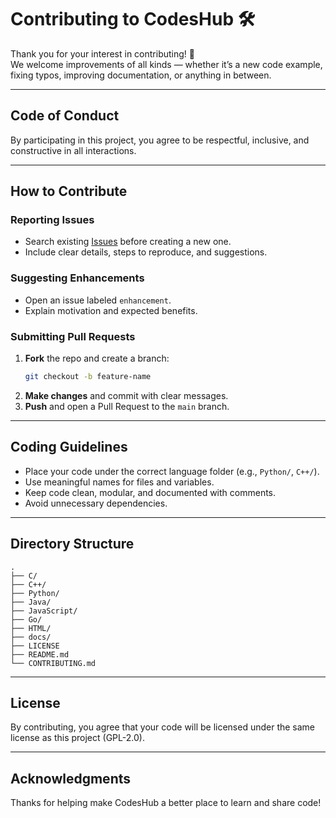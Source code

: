 # Contributing to CodesHub 🛠️

Thank you for your interest in contributing! 🎉  
We welcome improvements of all kinds — whether it’s a new code example, fixing typos, improving documentation, or anything in between.

---

## Code of Conduct

By participating in this project, you agree to be respectful, inclusive, and constructive in all interactions.

---

## How to Contribute

### Reporting Issues
- Search existing [Issues](https://github.com/diwas7777/CodesHub/issues) before creating a new one.
- Include clear details, steps to reproduce, and suggestions.

### Suggesting Enhancements
- Open an issue labeled `enhancement`.
- Explain motivation and expected benefits.

### Submitting Pull Requests
1. **Fork** the repo and create a branch:
   ```bash
   git checkout -b feature-name
   ```
2. **Make changes** and commit with clear messages.
3. **Push** and open a Pull Request to the `main` branch.

---

## Coding Guidelines

- Place your code under the correct language folder (e.g., `Python/`, `C++/`).
- Use meaningful names for files and variables.
- Keep code clean, modular, and documented with comments.
- Avoid unnecessary dependencies.

---

## Directory Structure

```
.
├── C/
├── C++/
├── Python/
├── Java/
├── JavaScript/
├── Go/
├── HTML/
├── docs/
├── LICENSE
├── README.md
└── CONTRIBUTING.md
```

---

## License

By contributing, you agree that your code will be licensed under the same license as this project (GPL-2.0).

---

## Acknowledgments

Thanks for helping make CodesHub a better place to learn and share code! 
